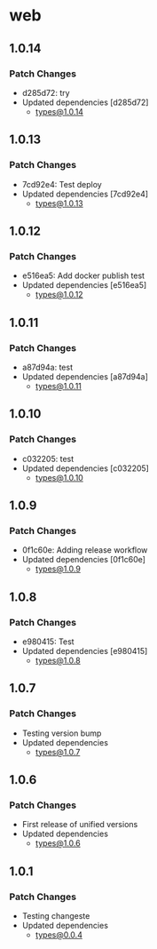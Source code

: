 # web

## 1.0.14

### Patch Changes

- d285d72: try
- Updated dependencies [d285d72]
  - types@1.0.14

## 1.0.13

### Patch Changes

- 7cd92e4: Test deploy
- Updated dependencies [7cd92e4]
  - types@1.0.13

## 1.0.12

### Patch Changes

- e516ea5: Add docker publish test
- Updated dependencies [e516ea5]
  - types@1.0.12

## 1.0.11

### Patch Changes

- a87d94a: test
- Updated dependencies [a87d94a]
  - types@1.0.11

## 1.0.10

### Patch Changes

- c032205: test
- Updated dependencies [c032205]
  - types@1.0.10

## 1.0.9

### Patch Changes

- 0f1c60e: Adding release workflow
- Updated dependencies [0f1c60e]
  - types@1.0.9

## 1.0.8

### Patch Changes

- e980415: Test
- Updated dependencies [e980415]
  - types@1.0.8

## 1.0.7

### Patch Changes

- Testing version bump
- Updated dependencies
  - types@1.0.7

## 1.0.6

### Patch Changes

- First release of unified versions
- Updated dependencies
  - types@1.0.6

## 1.0.1

### Patch Changes

- Testing changeste
- Updated dependencies
  - types@0.0.4
